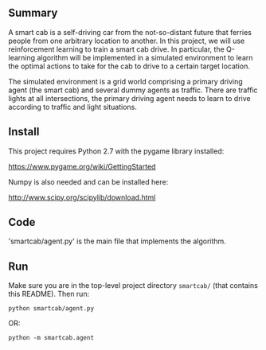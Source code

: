 ## Summary

A smart cab is a self-driving car from the not-so-distant future that ferries people from one arbitrary location to another. In this project, we will use reinforcement learning to train a smart cab drive. In particular, the Q-learning algorithm will be implemented in a simulated environment to learn the optimal actions to take for the cab to drive to a certain target location.

The simulated environment is a grid world comprising a primary driving agent (the smart cab) and several dummy agents as traffic. There are traffic lights at all intersections, the primary driving agent needs to learn to drive according to traffic and light situations.

## Install

This project requires Python 2.7 with the pygame library installed:

https://www.pygame.org/wiki/GettingStarted

Numpy is also needed and can be installed here:

http://www.scipy.org/scipylib/download.html

## Code

'smartcab/agent.py' is the main file that implements the algorithm.

## Run

Make sure you are in the top-level project directory `smartcab/` (that contains this README). Then run:

```python smartcab/agent.py```

OR:

```python -m smartcab.agent```
